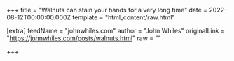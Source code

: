 
+++
title = "Walnuts can stain your hands for a very long time"
date = 2022-08-12T00:00:00.000Z
template = "html_content/raw.html"

[extra]
feedName = "johnwhiles.com"
author = "John Whiles"
originalLink = "https://johnwhiles.com/posts/walnuts.html"
raw = ""

+++


